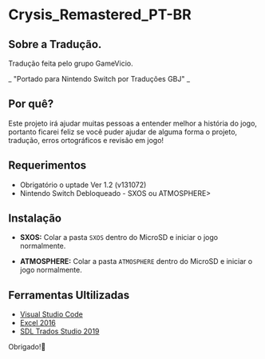 # Crysis_Remastered_PT-BR


## Sobre a Tradução.

Tradução feita pelo grupo GameVicio.

_ "Portado para Nintendo Switch por Traduções GBJ" _

## Por quê?

Este projeto irá ajudar muitas pessoas a entender melhor a história do jogo, portanto ficarei feliz se você puder ajudar de alguma forma o projeto, tradução, erros ortográficos e revisão em jogo!

## Requerimentos

- Obrigatório o uptade Ver 1.2 (v131072)
- Nintendo Switch Debloqueado - SXOS ou ATMOSPHERE>

## Instalação

- **SXOS:** Colar a pasta ```SXOS``` dentro do MicroSD e iniciar o jogo normalmente.

- **ATMOSPHERE:** Colar a pasta ```ATMOSPHERE``` dentro do MicroSD e iniciar o jogo normalmente.

## Ferramentas Ultilizadas

- [Visual Studio Code](https://code.visualstudio.com)
- [Excel 2016](https://www.office.com/?omkt=pt-br)
- [SDL Trados Studio 2019](https://www.sdltrados.com)



Obrigado!:wave:

